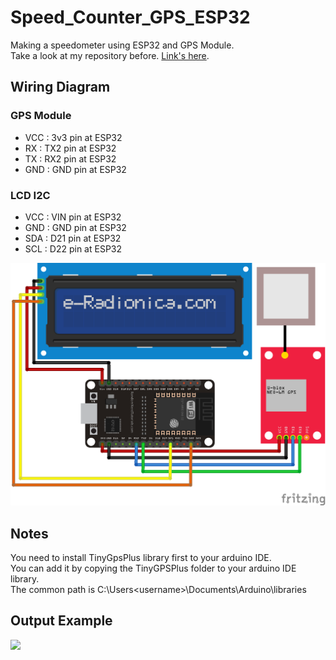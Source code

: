 # Speed_Counter_GPS_ESP32
Making a speedometer using ESP32 and GPS Module. <br/>
Take a look at my repository before. [Link's here](https://github.com/samueljovial21/ESP32_GPS_Neo_6m.git).

## Wiring Diagram
### GPS Module
* VCC : 3v3 pin at ESP32 <br/>
* RX  : TX2 pin at ESP32 <br/>
* TX  : RX2 pin at ESP32 <br/>
* GND : GND pin at ESP32 <br/>
### LCD I2C
* VCC : VIN pin at ESP32 <br/>
* GND : GND pin at ESP32 <br/>
* SDA : D21 pin at ESP32 <br/>
* SCL : D22 pin at ESP32 <br/>
<img src="./ESP32_GPS_LCD.png">

## Notes
You need to install TinyGpsPlus library first to your arduino IDE. <br/>
You can add it by copying the TinyGPSPlus folder to your arduino IDE library. <br/>
The common path is C:\Users\<username>\Documents\Arduino\libraries

## Output Example
<img src="./Example.jpg">
